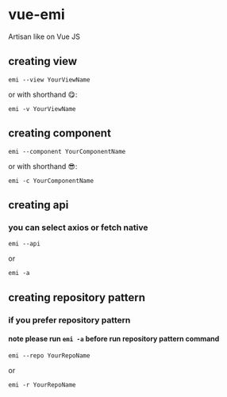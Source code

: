 # vue-emi
Artisan like on Vue JS

## creating view

```
emi --view YourViewName
```

or with shorthand 😋:
```
emi -v YourViewName
```



## creating component
```
emi --component YourComponentName
```

or with shorthand 😎:
```
emi -c YourComponentName
```

## creating api 
### you can select axios or fetch native 
```
emi --api
```
or
```
emi -a
```

## creating repository pattern 
### if you prefer repository pattern
#### note please run `emi -a` before run repository pattern command
```
emi --repo YourRepoName
```
or
```
emi -r YourRepoName
```